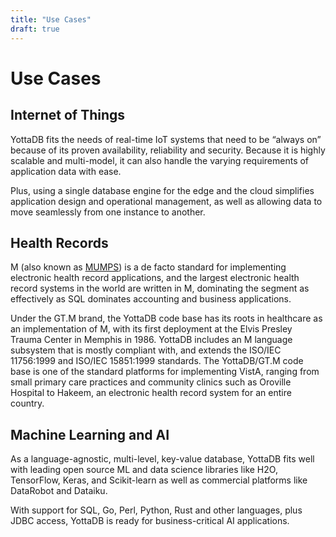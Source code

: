 ```yaml
---
title: "Use Cases"
draft: true
---
```


# Use Cases

## Internet of Things

YottaDB fits the needs of real-time IoT systems that need to be “always on” because of its proven availability, reliability and security. Because it is highly scalable and multi-model, it can also handle the varying requirements of application data with ease.

Plus, using a single database engine for the edge and the cloud simplifies application design and operational management, as well as allowing data to move seamlessly from one instance to another.

## Health Records

M (also known as [MUMPS](https://en.wikipedia.org/wiki/MUMPS)) is a de facto standard for implementing electronic health record applications, and the largest electronic health record systems in the world are written in M, dominating the segment as effectively as SQL dominates accounting and business applications.

Under the GT.M brand, the YottaDB code base has its roots in healthcare as an implementation of M, with its first deployment at the Elvis Presley Trauma Center in Memphis in 1986. YottaDB includes an M language subsystem that is mostly compliant with, and extends the ISO/IEC 11756:1999 and ISO/IEC 15851:1999 standards. The YottaDB/GT.M code base is one of the standard platforms for implementing VistA, ranging from small primary care practices and community clinics such as Oroville Hospital to Hakeem, an electronic health record system for an entire country.

## Machine Learning and AI

As a language-agnostic, multi-level, key-value database, YottaDB fits well with leading open source ML and data science libraries like H2O, TensorFlow, Keras, and Scikit-learn as well as commercial platforms like DataRobot and Dataiku.

With support for SQL, Go, Perl, Python, Rust and other languages, plus JDBC access, YottaDB is ready for business-critical AI applications. 